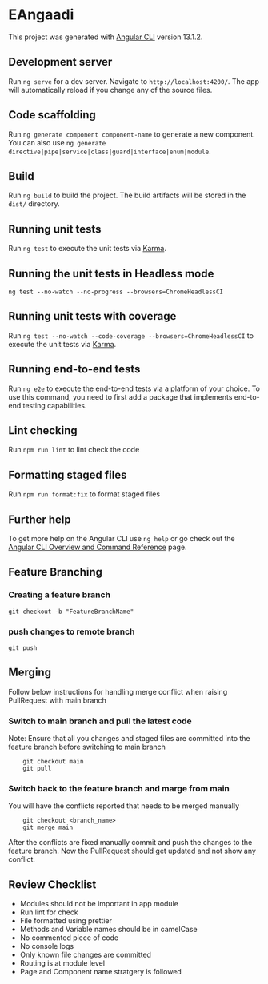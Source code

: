 # EAngaadi

This project was generated with [Angular CLI](https://github.com/angular/angular-cli) version 13.1.2.

## Development server

Run `ng serve` for a dev server. Navigate to `http://localhost:4200/`. The app will automatically reload if you change any of the source files.

## Code scaffolding

Run `ng generate component component-name` to generate a new component. You can also use `ng generate directive|pipe|service|class|guard|interface|enum|module`.

## Build

Run `ng build` to build the project. The build artifacts will be stored in the `dist/` directory.

## Running unit tests

Run `ng test` to execute the unit tests via [Karma](https://karma-runner.github.io).

## Running the unit tests in Headless mode

`ng test --no-watch --no-progress --browsers=ChromeHeadlessCI`

## Running unit tests with coverage

Run `ng test --no-watch --code-coverage --browsers=ChromeHeadlessCI` to execute the unit tests via [Karma](https://karma-runner.github.io).


## Running end-to-end tests

Run `ng e2e` to execute the end-to-end tests via a platform of your choice. To use this command, you need to first add a package that implements end-to-end testing capabilities.

## Lint checking 

Run `npm run lint` to lint check the code

## Formatting staged files 

Run `npm run format:fix` to format staged files 

## Further help

To get more help on the Angular CLI use `ng help` or go check out the [Angular CLI Overview and Command Reference](https://angular.io/cli) page.

## Feature Branching 

### Creating a feature branch

```
git checkout -b "FeatureBranchName"
```
### push changes to remote branch

```
git push 

```

## Merging

Follow below instructions for handling merge conflict when raising PullRequest with main branch

### Switch to main branch and pull the latest code

Note: Ensure that all you changes and staged files are committed into the feature branch before switching to main branch

```
    git checkout main
    git pull
```

### Switch back to the feature branch and marge from main

You will have the conflicts reported that needs to be merged manually 

```
    git checkout <branch_name>
    git merge main
```

After the conflicts are fixed manually commit and push the changes to the feature branch. Now the PullRequest should get updated and not show any conflict.


## Review Checklist

- Modules should not be important in app module
- Run lint for check
- File formatted using prettier
- Methods and Variable names should be in camelCase
- No commented piece of code
- No console logs
- Only known file changes are committed
- Routing is at module level
- Page and Component name stratgery is followed 
